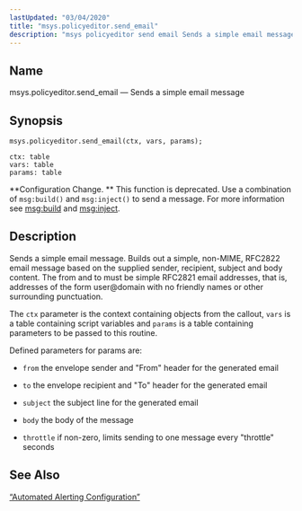 ```yaml
---
lastUpdated: "03/04/2020"
title: "msys.policyeditor.send_email"
description: "msys policyeditor send email Sends a simple email message msys policyeditor send email ctx vars params Configuration Change This function is deprecated Use a combination of msg build and msg inject to send a message For more information see msg build and msg inject Sends a simple email message Builds..."
---
```


<a name="lua.ref.msys.policyeditor.send_email"></a> 
## Name

msys.policyeditor.send_email — Sends a simple email message

<a name="idp24984496"></a> 
## Synopsis

`msys.policyeditor.send_email(ctx, vars, params);`

```
ctx: table
vars: table
params: table
```

**Configuration Change. ** This function is deprecated. Use a combination of `msg:build()` and `msg:inject()` to send a message. For more information see [msg:build](/momentum/3/3-reference/3-reference-lua-ref-msg-build) and [msg:inject](/momentum/3/3-reference/3-reference-lua-ref-msg-inject).

<a name="idp24990800"></a> 
## Description

Sends a simple email message. Builds out a simple, non-MIME, RFC2822 email message based on the supplied sender, recipient, subject and body content. The from and to must be simple RFC2821 email addresses, that is, addresses of the form user@domain with no friendly names or other surrounding punctuation.

The `ctx` parameter is the context containing objects from the callout, `vars` is a table containing script variables and `params` is a table containing parameters to be passed to this routine.

Defined parameters for params are:

*   `from` the envelope sender and "From" header for the generated email

*   `to` the envelope recipient and "To" header for the generated email

*   `subject` the subject line for the generated email

*   `body` the body of the message

*   `throttle` if non-zero, limits sending to one message every "throttle" seconds

<a name="idp25001728"></a> 
## See Also

[“Automated Alerting Configuration”](/momentum/3/3-reference/web-3-automated-alerting)